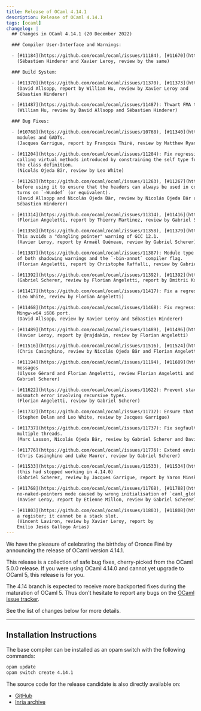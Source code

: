 ```yaml
---
title: Release of OCaml 4.14.1
description: Release of OCaml 4.14.1
tags: [ocaml]
changelog: |
  ## Changes in OCaml 4.14.1 (20 December 2022)

  ### Compiler User-Interface and Warnings:

  - [#11184](https://github.com/ocaml/ocaml/issues/11184), [#11670](https://github.com/ocaml/ocaml/issues/11670): Stop calling `ranlib` on created / installed libraries
    (Sébastien Hinderer and Xavier Leroy, review by the same)

  ### Build System:

  - [#11370](https://github.com/ocaml/ocaml/issues/11370), [#11373](https://github.com/ocaml/ocaml/issues/11373): Don't pass CFLAGS to flexlink during configure.
    (David Allsopp, report by William Hu, review by Xavier Leroy and
    Sébastien Hinderer)

  - [#11487](https://github.com/ocaml/ocaml/issues/11487): Thwart FMA test optimisation during configure
    (William Hu, review by David Allsopp and Sébastien Hinderer)

  ### Bug Fixes:

  - [#10768](https://github.com/ocaml/ocaml/issues/10768), [#11340](https://github.com/ocaml/ocaml/issues/11340): Fix typechecking regression when combining first class
    modules and GADTs.
    (Jacques Garrigue, report by François Thiré, review by Matthew Ryan)

  - [#11204](https://github.com/ocaml/ocaml/issues/11204): Fix regression introduced in 4.14.0 that would trigger Warning 17 when
    calling virtual methods introduced by constraining the self type from within
    the class definition.
    (Nicolás Ojeda Bär, review by Leo White)

  - [#11263](https://github.com/ocaml/ocaml/issues/11263), [#11267](https://github.com/ocaml/ocaml/issues/11267): caml/{memory,misc}.h: Check whether `_MSC_VER` is defined
    before using it to ensure that the headers can always be used in code which
    turns on `-Wundef` (or equivalent).
    (David Allsopp and Nicolás Ojeda Bär, review by Nicolás Ojeda Bär and
    Sébastien Hinderer)

  - [#11314](https://github.com/ocaml/ocaml/issues/11314), [#11416](https://github.com/ocaml/ocaml/issues/11416): Fix non-informative error message for module inclusion
    (Florian Angeletti, report by Thierry Martinez, review by Gabriel Scherer)

  - [#11358](https://github.com/ocaml/ocaml/issues/11358), [#11379](https://github.com/ocaml/ocaml/issues/11379): Refactor the initialisation of bytecode threading,
    This avoids a "dangling pointer" warning of GCC 12.1.
    (Xavier Leroy, report by Armaël Guéneau, review by Gabriel Scherer)

  - [#11387](https://github.com/ocaml/ocaml/issues/11387): Module type with constraints no longer crash the compiler in presence
    of both shadowing warnings and the `-bin-annot` compiler flag.
    (Florian Angeletti, report by Christophe Raffalli, review by Gabriel Scherer)

  - [#11392](https://github.com/ocaml/ocaml/issues/11392), [#11392](https://github.com/ocaml/ocaml/issues/11392): Assertion failure with `-rectypes` and external definitions
    (Gabriel Scherer, review by Florian Angeletti, report by Dmitrii Kosarev)

  - [#11417](https://github.com/ocaml/ocaml/issues/11417): Fix a regression which allowed virtual methods in non-virtual classes.
    (Leo White, review by Florian Angeletti)

  - [#11468](https://github.com/ocaml/ocaml/issues/11468): Fix regression from [#10186](https://github.com/ocaml/ocaml/issues/10186) (OCaml 4.13) detecting IPv6 on Windows for
    Mingw-w64 i686 port.
    (David Allsopp, review by Xavier Leroy and Sébastien Hinderer)

  - [#11489](https://github.com/ocaml/ocaml/issues/11489), [#11496](https://github.com/ocaml/ocaml/issues/11496): More prudent deallocation of alternate signal stack
    (Xavier Leroy, report by @rajdakin, review by Florian Angeletti)

  - [#11516](https://github.com/ocaml/ocaml/issues/11516), [#11524](https://github.com/ocaml/ocaml/issues/11524): Fix the `deprecated_mutable` attribute.
    (Chris Casinghino, review by Nicolás Ojeda Bär and Florian Angeletti)

  - [#11194](https://github.com/ocaml/ocaml/issues/11194), [#11609](https://github.com/ocaml/ocaml/issues/11609): Fix inconsistent type variable names in "unbound type var"
    messages
    (Ulysse Gérard and Florian Angeletti, review Florian Angeletti and
    Gabriel Scherer)

  - [#11622](https://github.com/ocaml/ocaml/issues/11622): Prevent stack overflow when printing a constructor or record
    mismatch error involving recursive types.
    (Florian Angeletti, review by Gabriel Scherer)

  - [#11732](https://github.com/ocaml/ocaml/issues/11732): Ensure that types from packed modules are always generalised
    (Stephen Dolan and Leo White, review by Jacques Garrigue)

  - [#11737](https://github.com/ocaml/ocaml/issues/11737): Fix segfault condition in `Unix.stat` under Windows in the presence of
    multiple threads.
    (Marc Lasson, Nicolás Ojeda Bär, review by Gabriel Scherer and David Allsopp)

  - [#11776](https://github.com/ocaml/ocaml/issues/11776): Extend environment with functor parameters in `strengthen_lazy`.
    (Chris Casinghino and Luke Maurer, review by Gabriel Scherer)

  - [#11533](https://github.com/ocaml/ocaml/issues/11533), [#11534](https://github.com/ocaml/ocaml/issues/11534): Follow synonyms again in `#show_module_type`
    (this had stopped working in 4.14.0)
    (Gabriel Scherer, review by Jacques Garrigue, report by Yaron Minsky)

  - [#11768](https://github.com/ocaml/ocaml/issues/11768), [#11788](https://github.com/ocaml/ocaml/issues/11788): Fix crash at start-up of bytecode programs in
    no-naked-pointers mode caused by wrong initialisation of `caml_global_data`
    (Xavier Leroy, report by Etienne Millon, review by Gabriel Scherer)

  - [#11803](https://github.com/ocaml/ocaml/issues/11803), [#11808](https://github.com/ocaml/ocaml/issues/11808): On x86, the destination of an integer comparison must be
    a register; it cannot be a stack slot.
    (Vincent Laviron, review by Xavier Leroy, report by
    Emilio Jesús Gallego Arias)
---
```

We have the pleasure of celebrating the birthday of Oronce Finé by announcing the release of OCaml version 4.14.1.

This release is a collection of safe bug fixes, cherry-picked from the OCaml 5.0.0 release. If you were using OCaml 4.14.0 and cannot yet upgrade to OCaml 5, this release is for you.

The 4.14 branch is expected to receive more backported fixes during the maturation of OCaml 5. Thus don't hesitate to report any bugs on the [OCaml issue tracker](https://github.com/ocaml/ocaml/issues).

See the list of changes below for more details.

---

## Installation Instructions

The base compiler can be installed as an opam switch with the following commands:

```bash
opam update
opam switch create 4.14.1
```
The source code for the release candidate is also directly available on:

* [GitHub](https://github.com/ocaml/ocaml/archive/4.14.1.tar.gz)
* [Inria archive](https://caml.inria.fr/pub/distrib/ocaml-4.14/ocaml-4.14.1.tar.gz)
